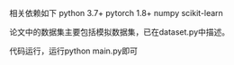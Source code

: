 相关依赖如下
python 3.7+
pytorch 1.8+
numpy
scikit-learn

论文中的数据集主要包括模拟数据集，已在dataset.py中描述。

代码运行，运行python main.py即可